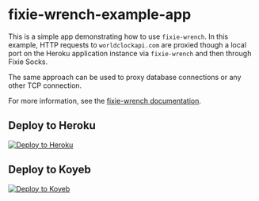 fixie-wrench-example-app
===============

This is a simple app demonstrating how to use `fixie-wrench`. In this example, HTTP requests to `worldclockapi.com` are proxied though a local port on the Heroku application instance via `fixie-wrench` and then through Fixie Socks.

The same approach can be used to proxy database connections or any other TCP connection.

For more information, see the [fixie-wrench documentation](https://github.com/usefixie/fixie-wrench).

## Deploy to Heroku

[![Deploy to Heroku](https://www.herokucdn.com/deploy/button.svg)](https://heroku.com/deploy)

## Deploy to Koyeb

[![Deploy to Koyeb](https://www.koyeb.com/static/images/deploy/button.svg)](https://app.koyeb.com/deploy?type=git&name=fixie-wrench-example-app&repository=github.com/usefixie/fixie-wrench-example-app&branch=add-koyeb-support&ports=8080;http;/&)

